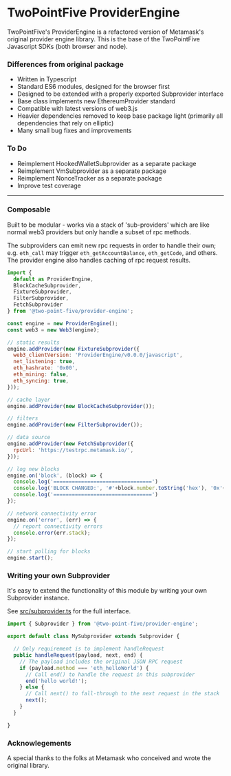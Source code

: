 # TwoPointFive ProviderEngine

TwoPointFive's ProviderEngine is a refactored version of Metamask's original provider engine library. This is the base of the TwoPointFive Javascript SDKs (both browser and node).

### Differences from original package

- Written in Typescript
- Standard ES6 modules, designed for the browser first
- Designed to be extended with a properly exported Subprovider interface
- Base class implements new EthereumProvider standard
- Compatible with latest versions of web3.js
- Heavier dependencies removed to keep base package light (primarily all dependencies that rely on elliptic)
- Many small bug fixes and improvements

### To Do

- Reimplement HookedWalletSubprovider as a separate package
- Reimplement VmSubprovider as a separate package
- Reimplement NonceTracker as a separate package
- Improve test coverage

---

### Composable

Built to be modular - works via a stack of 'sub-providers' which are like normal web3 providers but only handle a subset of rpc methods.

The subproviders can emit new rpc requests in order to handle their own;  e.g. `eth_call` may trigger `eth_getAccountBalance`, `eth_getCode`, and others.
The provider engine also handles caching of rpc request results.

```js
import {
  default as ProviderEngine,
  BlockCacheSubprovider,
  FixtureSubprovider,
  FilterSubprovider,
  FetchSubprovider
} from '@two-point-five/provider-engine';

const engine = new ProviderEngine();
const web3 = new Web3(engine);

// static results
engine.addProvider(new FixtureSubprovider({
  web3_clientVersion: 'ProviderEngine/v0.0.0/javascript',
  net_listening: true,
  eth_hashrate: '0x00',
  eth_mining: false,
  eth_syncing: true,
}));

// cache layer
engine.addProvider(new BlockCacheSubprovider());

// filters
engine.addProvider(new FilterSubprovider());

// data source
engine.addProvider(new FetchSubprovider({
  rpcUrl: 'https://testrpc.metamask.io/',
}));

// log new blocks
engine.on('block', (block) => {
  console.log('================================')
  console.log('BLOCK CHANGED:', '#'+block.number.toString('hex'), '0x'+block.hash.toString('hex'))
  console.log('================================')
});

// network connectivity error
engine.on('error', (err) => {
  // report connectivity errors
  console.error(err.stack);
});

// start polling for blocks
engine.start();
```


### Writing your own Subprovider

It's easy to extend the functionality of this module by writing your own Subprovider instance.

See [src/subprovider.ts](/src/subprovider.ts) for the full interface.

```typescript
import { Subprovider } from '@two-point-five/provider-engine';

export default class MySubprovider extends Subprovider {

  // Only requirement is to implement handleRequest
  public handleRequest(payload, next, end) {
    // The payload includes the original JSON RPC request
    if (payload.method === 'eth_helloWorld') {
      // Call end() to handle the request in this subprovider
      end('hello world!');
    } else {
      // Call next() to fall-through to the next request in the stack
      next();
    }
  }

}
```

### Acknowlegements

A special thanks to the folks at Metamask who conceived and wrote the original library.
